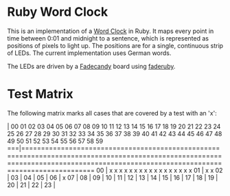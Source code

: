 # Ruby Word Clock

This is an implementation of a [Word Clock](http://www.instructables.com/id/Wordclock/) in Ruby. It maps every point in time between 0:01 and midnight to a sentence, which is represented as positions of pixels to light up. The positions are for a single, continuous strip of LEDs. The current implementation uses German words.

The LEDs are driven by a [Fadecandy](https://github.com/scanlime/fadecandy) board using [faderuby](https://github.com/JamesHarrison/faderuby).

# Test Matrix

The following matrix marks all cases that are covered by a test with an 'x':

   | 00 01 02 03 04 05 06 07 08 09 10 11 12 13 14 15 16 17 18 19 20 21 22 23 24 25 26 27 28 29 30 31 32 33 34 35 36 37 38 39 40 41 42 43 44 45 46 47 48 49 50 51 52 53 54 55 56 57 58 59
===|====================================================================================================================================================================================
00 |  x  x  x  x  x  x  x  x  x  x  x           x  x  x                                      x  x  x
01 |  x                                                                                         x
02 |
03 |
04 |
05 |
06 |                                            x
07 |
08 |
09 |
10 |
11 |
12 |
13 |
14 |
15 |
16 |
17 |
18 |
19 |
20 |
21 |
22 |
23 |

